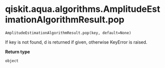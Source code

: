# qiskit.aqua.algorithms.AmplitudeEstimationAlgorithmResult.pop

`AmplitudeEstimationAlgorithmResult.pop(key, default=None)`

If key is not found, d is returned if given, otherwise KeyError is raised.

**Return type**

`object`
